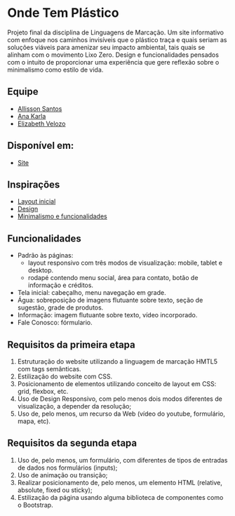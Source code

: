 # Onde Tem Plástico

Projeto final da disciplina de Linguagens de Marcação. Um site informativo com enfoque nos caminhos invisíveis que o plástico traça e quais seriam as soluções viáveis para amenizar seu impacto ambiental, tais quais se alinham com o movimento Lixo Zero. Design e funcionalidades pensados com o intuito de proporcionar uma experiência que gere reflexão sobre o minimalismo como estilo de vida.

## Equipe

- [Allisson Santos](https://www.linkedin.com/in/allissonst)
- [Ana Karla](https://www.linkedin.com/in/ana-karla-alves-07450a215)
- [Elizabeth Velozo](https://www.linkedin.com/in/elizabethvelozo)

## Disponível em:

- [Site](https://elizabethvelozo.github.io/onde-tem-plastico/)

## Inspirações

- [Layout inicial](https://yourplanyourplanet.sustainability.google/)
- [Design](https://weaintplastic.com/)
- [Minimalismo e funcionalidades](https://umavidasemlixo.com/)

## Funcionalidades

- Padrão às páginas:
    - layout responsivo com três modos de visualização: mobile, tablet e desktop.
    - rodapé contendo menu social, área para contato, botão de informação e créditos.
- Tela inicial: cabeçalho, menu navegação em grade.
- Água: sobreposição de imagens flutuante sobre texto, seção de sugestão, grade de produtos.
- Informação: imagem flutuante sobre texto, vídeo incorporado.
- Fale Conosco: fórmulario.

## Requisitos da primeira etapa

1. Estruturação do website utilizando a linguagem de marcação HMTL5 com tags semânticas.
2. Estilização do website com CSS.
3. Posicionamento de elementos utilizando conceito de layout em CSS: grid, flexbox, etc.
4. Uso de Design Responsivo, com pelo menos dois modos diferentes de visualização, a depender da  resolução;
5. Uso de, pelo menos, um recurso da Web (vídeo do youtube, formulário, mapa, etc).

## Requisitos da segunda etapa

1. Uso de, pelo menos, um formulário, com diferentes de tipos de entradas de dados nos formulários (inputs);
2. Uso de animação ou transição;
3. Realizar posicionamento de, pelo menos, um elemento HTML (relative, absolute, fixed ou sticky);
4. Estilização da página usando alguma biblioteca de componentes como o Bootstrap.